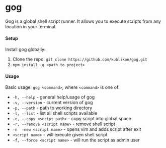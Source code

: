 # gog

Gog is a global shell script runner. It allows you to execute scripts from any location in your terminal.

#### Setup
Install gog globally:

1. Clone the repo: `git clone https://github.com/kublikon/gog.git`
2. `npm install -g <path to project>`

#### Usage
Basic usage: `gog <command>`, where `<command>` is one of:

* `-h, --help` - general help/usage of gog
* `-v, --version` - current version of gog
* `-p, --path` - path to working directory
* `-l, --list` - list all shell scripts available
* `-c, --copy <script path>` - copy script into global space
* `-r, --remove <script name>` - remove shell script
* `-n  -new <script name>` - opens vim and adds script after exit
* `<script name>` - will execute given shell script
* `-f, --force <script name>` - will run the script as admin user
